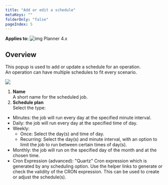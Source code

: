 ```yaml
---
title: "Add or edit a schedule"
metaKeys: ""
folderOnly: "false"
pageIndex: 5
---
```

 **Applies to:** ![img](https://profitbasedocs.blob.core.windows.net/icons/yes-icon.png) Planner 4.x
 
## Overview
This popup is used to add or update a schedule for an operation.
<br/>
An operation can have multiple schedules to fit every scenario.

![](https://profitbasedocs.blob.core.windows.net/plannerimages/AddEditSchedule.png)

1. **Name**<br/>
A short name for the scheduled job.
2. **Schedule plan**<br/>
Select the type:

- Minutes: the job will run every day at the specified minute interval.
- Daily: the job will run every day at the specified time of day.
- Weekly:
    - Once: Select the day(s) and time of day.
    - Recurring: Select the day(s) and minute interval, with an option to limit the job to run between certain times of day(s).
- Monthly: the job will run on the specified day of the month and at the chosen time.
- Cron Expression (advanced): "Quartz" Cron expression which is generated by any scheduling option. Use the helper links to generate or check the validity of the CRON expression. This can be used to create or adjust the schedule(s).
